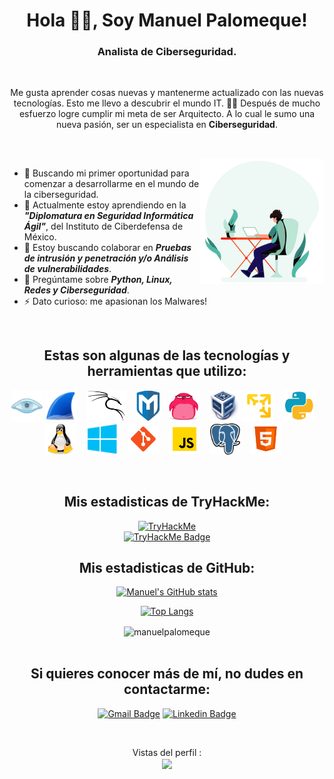 <h1 align="center"> Hola 👋🏽, Soy Manuel Palomeque!</h1>
<h3 align="center">
    Analista de Ciberseguridad.  
</h3><br/>

<p align="center">Me gusta aprender cosas nuevas y mantenerme actualizado con las nuevas tecnologías. Esto me llevo a descubrir el mundo IT. 👨‍💻
Después de mucho esfuerzo logre cumplir mi meta de ser Arquitecto. A lo cual le sumo una nueva pasión, ser un especialista en <b>Ciberseguridad</b>.</p>


<h2 align="center">
</h2><br/>
<img align="right" alt="Person coding gif" src="https://github.com/chandan-reddy-k/chandan-reddy-k/blob/master/assets/coding.gif" width="200" />

- 🔭 Buscando mi primer oportunidad para comenzar a desarrollarme en el mundo de la ciberseguridad.
- 🌱 Actualmente estoy aprendiendo en la ***"Diplomatura en Seguridad Informática Ágil"***, del Instituto de Ciberdefensa de México.  
- 👯 Estoy buscando colaborar en ***Pruebas de intrusión y penetración y/o Análisis de vulnerabilidades***.
- 💬 Pregúntame sobre ***Python, Linux, Redes y Ciberseguridad***.
- ⚡ Dato curioso: me apasionan los Malwares!
<br/>

<h2 align="center">
  Estas son algunas de las tecnologías y herramientas que utilizo:
</h2>
<p align="center">
<img height="50" src="https://github.com/manuelpalomeque/manuelpalomeque/blob/main/Recursos/nmap1.png">
<img height="50" src="https://github.com/manuelpalomeque/manuelpalomeque/blob/main/Recursos/wireshark.png"> &nbsp;&nbsp;
<img height="50" src="https://github.com/manuelpalomeque/manuelpalomeque/blob/main/Recursos/kali.png"> &nbsp;&nbsp;
<img height="50" src="https://github.com/manuelpalomeque/manuelpalomeque/blob/main/Recursos/metasploit.png">&nbsp;&nbsp;
<img height="50" src="https://github.com/manuelpalomeque/manuelpalomeque/blob/main/Recursos/focaa.png"> &nbsp;&nbsp;
<img height="50" src="https://github.com/manuelpalomeque/manuelpalomeque/blob/main/Recursos/Virtualbox_.png">
<img height="50" src="https://github.com/manuelpalomeque/manuelpalomeque/blob/main/Recursos/vmware.png"> &nbsp;&nbsp;
<img height="50" src="https://github.com/manuelpalomeque/manuelpalomeque/blob/main/Recursos/python.png"> &nbsp;&nbsp;
<img height="50" src="https://github.com/manuelpalomeque/manuelpalomeque/blob/main/Recursos/linux.png"> &nbsp;&nbsp;
<img height="50" src="https://github.com/manuelpalomeque/manuelpalomeque/blob/main/Recursos/windows.png"> &nbsp;&nbsp;
<img height="50" src="https://github.com/chandan-reddy-k/chandan-reddy-k/blob/master/assets/git.png"> &nbsp;&nbsp;
<img height="50" src="https://github.com/chandan-reddy-k/chandan-reddy-k/blob/master/assets/js.png"> &nbsp;&nbsp;
<img height="50" src="https://github.com/manuelpalomeque/manuelpalomeque/blob/main/Recursos/postgreSQL.png"> &nbsp;&nbsp;
<img height="50" src="https://github.com/chandan-reddy-k/chandan-reddy-k/blob/master/assets/html.png"> &nbsp;&nbsp;
</p>

<br/>

<h2 align="center">
    Mis estadisticas de TryHackMe:
</h2>

<div align="center">
    
<a href="https://tryhackme.com/p/ManuPalo" target='_blank' ><img src="https://tryhackme-badges.s3.amazonaws.com/ManuPalo.png" alt="TryHackMe"></a>
<br/>
[![TryHackMe Badge](https://img.shields.io/badge/-Perfil-green?style=flat-square&logoColor=white&link=https://tryhackme.com/p/ManuPalo/)](https://tryhackme.com/p/ManuPalo/)
    
 <h2 align="center">
    Mis estadisticas de GitHub:
</h2>

<div align="center">
    
[![Manuel's GitHub stats](https://github-readme-stats.vercel.app/api?username=manuelpalomeque)](https://github.com/anuraghazra/github-readme-stats)

[![Top Langs](https://github-readme-stats.vercel.app/api/top-langs/?username=manuelpalomeque&layout=compact)](https://github.com/anuraghazra/github-readme-stats)
    
<img align="center" src="https://github-readme-streak-stats.herokuapp.com/?user=manuelpalomeque&" alt="manuelpalomeque" />
</div>
<br/>

<h2 align="center">
Si quieres conocer más de mí, no dudes en contactarme:
</h2>

<div align="center">
    
[![Gmail Badge](https://img.shields.io/badge/-pjonathanmanuel@hotmail.com-c14438?style=flat-square&logo=Gmail&logoColor=white&link=mailto:pjonathanmanuel@hotmail.com)](mailto:pjonathanmanuel@hotmail.com)  [![Linkedin Badge](https://img.shields.io/badge/-JonathanPalomeque-blue?style=flat-square&logo=Linkedin&logoColor=white&link=https://www.linkedin.com/in/jonathan-palomeque/)](https://www.linkedin.com/in/jonathan-palomeque/) 
    
</div>
<br/>
<p align="center"> Vistas del perfil :<br/>
<img align="center" src="https://profile-counter.glitch.me/manuelpalomeque/count.svg" />
</p>
